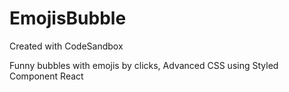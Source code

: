# EmojisBubble
Created with CodeSandbox

Funny bubbles with emojis by clicks,  Advanced CSS using Styled Component React

